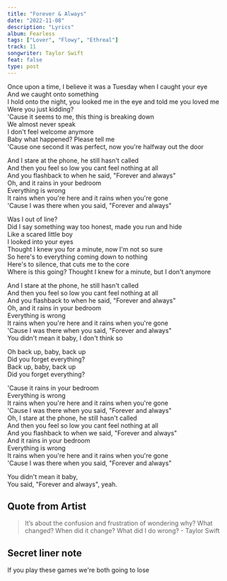 ```yaml
---
title: "Forever & Always"
date: "2022-11-08"
description: "Lyrics"
album: Fearless
tags: ["Lover", "Flowy", "Ethreal"]
track: 11
songwriter: Taylor Swift
feat: false
type: post
---
```


<p className="verse-one">
Once upon a time, I believe it was a Tuesday when I caught your eye <br />
And we caught onto something <br />
I hold onto the night, you looked me in the eye and told me you loved me <br />
Were you just kidding? <br />
'Cause it seems to me, this thing is breaking down <br />
We almost never speak <br />
I don't feel welcome anymore <br />
Baby what happened? Please tell me <br />
'Cause one second it was perfect, now you're halfway out the door <br />
</p>
<p className="chorus">
And I stare at the phone, he still hasn't called <br />
And then you feel so low you cant feel nothing at all <br />
And you flashback to when he said, "Forever and always" <br />
Oh, and it rains in your bedroom <br />
Everything is wrong <br />
It rains when you're here and it rains when you're gone <br />
'Cause I was there when you said, "Forever and always" <br />
</p>
<p className="verse-two">
Was I out of line? <br />
Did I say something way too honest, made you run and hide <br />
Like a scared little boy <br />
I looked into your eyes <br />
Thought I knew you for a minute, now I'm not so sure <br />
So here's to everything coming down to nothing <br />
Here's to silence, that cuts me to the core <br />
Where is this going? Thought I knew for a minute, but I don't anymore <br />
</p>
<p className="chorus">
And I stare at the phone, he still hasn't called <br />
And then you feel so low you cant feel nothing at all <br />
And you flashback to when he said, "Forever and always" <br />
Oh, and it rains in your bedroom <br />
Everything is wrong <br />
It rains when you're here and it rains when you're gone <br />
'Cause I was there when you said, "Forever and always" <br />
You didn't mean it baby, I don't think so <br />
</p>
<p className="chorus">
Oh back up, baby, back up <br />
Did you forget everything? <br />
Back up, baby, back up <br />
Did you forget everything? <br />
</p>
<p className="chorus">
'Cause it rains in your bedroom <br />
Everything is wrong <br />
It rains when you're here and it rains when you're gone <br />
'Cause I was there when you said, "Forever and always" <br />
Oh, I stare at the phone, he still hasn't called <br />
And then you feel so low you cant feel nothing at all <br />
And you flashback to when we said, "Forever and always" <br />
And it rains in your bedroom <br />
Everything is wrong <br />
It rains when you're here and it rains when you're gone <br />
'Cause I was there when you said, "Forever and always" <br />
</p>
<p className="outro">
You didn't mean it baby, <br />
You said, "Forever and always", yeah. <br />
</p>

## Quote from Artist

<blockquote>
It’s about the confusion and frustration of wondering why? What changed? When did it change? What did I do wrong? - Taylor Swift
</blockquote>

## Secret liner note

If you play these games we're both going to lose
